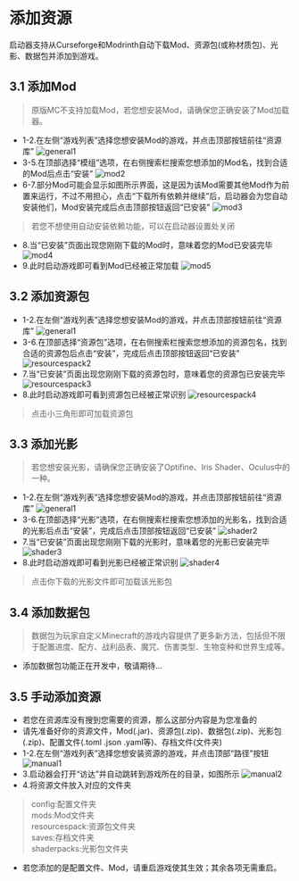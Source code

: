 # 添加资源
启动器支持从Curseforge和Modrinth自动下载Mod、资源包(或称材质包)、光影、数据包并添加到游戏。

## 3.1 添加Mod
> 原版MC不支持加载Mod，若您想安装Mod，请确保您正确安装了Mod加载器。
- 1-2.在左侧“游戏列表”选择您想安装Mod的游戏，并点击顶部按钮前往“资源库”
![general1](/resources/addresources/general1.png)
- 3-5.在顶部选择“模组”选项，在右侧搜索栏搜索您想添加的Mod名，找到合适的Mod后点击“安装”
![mod2](/resources/addresources/mod2.png)
- 6-7.部分Mod可能会显示如图所示界面，这是因为该Mod需要其他Mod作为前置来运行，不过不用担心，点击“下载所有依赖并继续”后，启动器会为您自动安装他们，Mod安装完成后点击顶部按钮返回“已安装”
![mod3](/resources/addresources/mod3.png)
> 若您不想使用自动安装依赖功能，可以在启动器设置处关闭
- 8.当“已安装”页面出现您刚刚下载的Mod时，意味着您的Mod已安装完毕
![mod4](/resources/addresources/mod4.png)
- 9.此时启动游戏即可看到Mod已经被正常加载
![mod5](/resources/addresources/mod5.png)

## 3.2 添加资源包
- 1-2.在左侧“游戏列表”选择您想安装Mod的游戏，并点击顶部按钮前往“资源库”
![general1](/resources/addresources/general1.png)
- 3-6.在顶部选择“资源包”选项，在右侧搜索栏搜索您想添加的资源包名，找到合适的资源包后点击“安装”，完成后点击顶部按钮返回“已安装”
![resourcespack2](/resources/addresources/resourcespack2.png)
- 7.当“已安装”页面出现您刚刚下载的资源包时，意味着您的资源包已安装完毕
![resourcespack3](/resources/addresources/resourcespack3.png)
- 8.此时启动游戏即可看到资源包已经被正常识别
![resourcespack4](/resources/addresources/resourcespack4.png)
> 点击小三角形即可加载资源包

## 3.3 添加光影
> 若您想安装光影，请确保您正确安装了Optifine、Iris Shader、Oculus中的一种。
- 1-2.在左侧“游戏列表”选择您想安装Mod的游戏，并点击顶部按钮前往“资源库”
![general1](/resources/addresources/general1.png)
- 3-6.在顶部选择“光影”选项，在右侧搜索栏搜索您想添加的光影名，找到合适的光影后点击“安装”，完成后点击顶部按钮返回“已安装”
![shader2](/resources/addresources/shader2.png)
- 7.当“已安装”页面出现您刚刚下载的光影时，意味着您的光影已安装完毕
![shader3](/resources/addresources/shader3.png)
- 8.此时启动游戏即可看到光影已经被正常识别
![shader4](/resources/addresources/shader4.png)
> 点击你下载的光影文件即可加载该光影包

## 3.4 添加数据包
> 数据包为玩家自定义Minecraft的游戏内容提供了更多新方法，包括但不限于配置进度、配方、战利品表、魔咒、伤害类型、生物变种和世界生成等。
- 添加数据包功能正在开发中，敬请期待...

## 3.5 手动添加资源
- 若您在资源库没有搜到您需要的资源，那么这部分内容是为您准备的
- 请先准备好你的资源文件，Mod(.jar)、资源包(.zip)、数据包(.zip)、光影包(.zip)、配置文件(.toml .json .yaml等)、存档文件(文件夹)
- 1-2.在左侧“游戏列表”选择您想安装资源的游戏，并点击顶部“路径”按钮
![manual1](/resources/addresources/manual1.png)
- 3.启动器会打开“访达”并自动跳转到游戏所在的目录，如图所示
![manual2](/resources/addresources/manual2.png)
- 4.将资源文件放入对应的文件夹
> config:配置文件夹\
> mods:Mod文件夹\
> resourcespack:资源包文件夹\
> saves:存档文件夹\
> shaderpacks:光影包文件夹
- 若您添加的是配置文件、Mod，请重启游戏使其生效；其余各项无需重启。